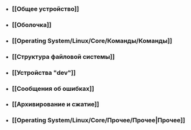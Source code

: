 - ### [[Общее устройство]]
- ### [[Оболочка]]
- ### [[Operating System/Linux/Core/Команды/Команды]]
- ### [[Структура файловой системы]]
- ### [[Устройства "dev"]]
- ### [[Сообщения об ошибках]]
- ### [[Архивирование и сжатие]]
- ### [[Operating System/Linux/Core/Прочее/Прочее|Прочее]]

